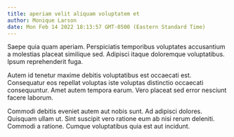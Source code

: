 ```yaml
---
title: aperiam velit aliquam voluptatem et
author: Monique Larson
date: Mon Feb 14 2022 18:13:57 GMT-0500 (Eastern Standard Time)
---
```

Saepe quia quam aperiam. Perspiciatis temporibus voluptates accusantium a molestias placeat similique sed. Adipisci itaque doloremque voluptatibus. Ipsum reprehenderit fuga.

 Autem id tenetur maxime debitis voluptatibus est occaecati est. Consequatur eos repellat voluptas iste voluptas distinctio occaecati consequuntur. Amet autem tempora earum. Vero placeat sed error nesciunt facere laborum.

 Commodi debitis eveniet autem aut nobis sunt. Ad adipisci dolores. Quisquam ullam ut. Sint suscipit vero ratione eum ab nisi rerum deleniti. Commodi a ratione. Cumque voluptatibus quia est aut incidunt.